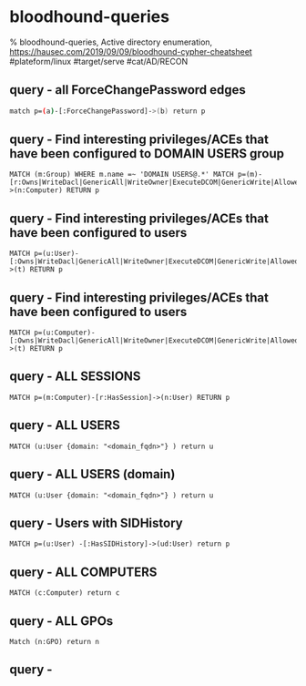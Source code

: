 # bloodhound-queries

% bloodhound-queries, Active directory enumeration, https://hausec.com/2019/09/09/bloodhound-cypher-cheatsheet
#plateform/linux #target/serve #cat/AD/RECON

## query - all ForceChangePassword edges
```bash
match p=(a)-[:ForceChangePassword]->(b) return p
```

## query - Find interesting privileges/ACEs that have been configured to DOMAIN USERS group
```
MATCH (m:Group) WHERE m.name =~ 'DOMAIN USERS@.*' MATCH p=(m)-[r:Owns|WriteDacl|GenericAll|WriteOwner|ExecuteDCOM|GenericWrite|AllowedToDelegate|ForceChangePassword]->(n:Computer) RETURN p
```


## query - Find interesting privileges/ACEs that have been configured to users
```
MATCH p=(u:User)-[:Owns|WriteDacl|GenericAll|WriteOwner|ExecuteDCOM|GenericWrite|AllowedToDelegate|ForceChangePassword]->(t) RETURN p
```

## query - Find interesting privileges/ACEs that have been configured to users
```
MATCH p=(u:Computer)-[:Owns|WriteDacl|GenericAll|WriteOwner|ExecuteDCOM|GenericWrite|AllowedToDelegate|ForceChangePassword]->(t) RETURN p
```

## query - ALL SESSIONS
```
MATCH p=(m:Computer)-[r:HasSession]->(n:User) RETURN p
```
## query - ALL USERS
```
MATCH (u:User {domain: "<domain_fqdn>"} ) return u
```

## query - ALL USERS (domain)
```
MATCH (u:User {domain: "<domain_fqdn>"} ) return u
```

## query - Users with SIDHistory
```
MATCH p=(u:User) -[:HasSIDHistory]->(ud:User) return p
```

## query - ALL COMPUTERS
```
MATCH (c:Computer) return c
```

## query - ALL GPOs
```
Match (n:GPO) return n
```

## query - 
```
```